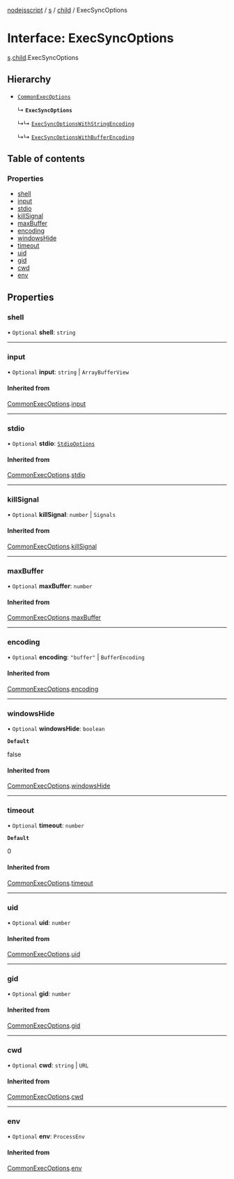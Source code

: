 [nodejsscript](../README.md) / [s](../modules/s.md) / [child](../modules/s.child.md) / ExecSyncOptions

# Interface: ExecSyncOptions

[s](../modules/s.md).[child](../modules/s.child.md).ExecSyncOptions

## Hierarchy

- [`CommonExecOptions`](s.child.CommonExecOptions.md)

  ↳ **`ExecSyncOptions`**

  ↳↳ [`ExecSyncOptionsWithStringEncoding`](s.child.ExecSyncOptionsWithStringEncoding.md)

  ↳↳ [`ExecSyncOptionsWithBufferEncoding`](s.child.ExecSyncOptionsWithBufferEncoding.md)

## Table of contents

### Properties

- [shell](s.child.ExecSyncOptions.md#shell)
- [input](s.child.ExecSyncOptions.md#input)
- [stdio](s.child.ExecSyncOptions.md#stdio)
- [killSignal](s.child.ExecSyncOptions.md#killsignal)
- [maxBuffer](s.child.ExecSyncOptions.md#maxbuffer)
- [encoding](s.child.ExecSyncOptions.md#encoding)
- [windowsHide](s.child.ExecSyncOptions.md#windowshide)
- [timeout](s.child.ExecSyncOptions.md#timeout)
- [uid](s.child.ExecSyncOptions.md#uid)
- [gid](s.child.ExecSyncOptions.md#gid)
- [cwd](s.child.ExecSyncOptions.md#cwd)
- [env](s.child.ExecSyncOptions.md#env)

## Properties

### shell

• `Optional` **shell**: `string`

___

### input

• `Optional` **input**: `string` \| `ArrayBufferView`

#### Inherited from

[CommonExecOptions](s.child.CommonExecOptions.md).[input](s.child.CommonExecOptions.md#input)

___

### stdio

• `Optional` **stdio**: [`StdioOptions`](../modules/s.child.md#stdiooptions)

#### Inherited from

[CommonExecOptions](s.child.CommonExecOptions.md).[stdio](s.child.CommonExecOptions.md#stdio)

___

### killSignal

• `Optional` **killSignal**: `number` \| `Signals`

#### Inherited from

[CommonExecOptions](s.child.CommonExecOptions.md).[killSignal](s.child.CommonExecOptions.md#killsignal)

___

### maxBuffer

• `Optional` **maxBuffer**: `number`

#### Inherited from

[CommonExecOptions](s.child.CommonExecOptions.md).[maxBuffer](s.child.CommonExecOptions.md#maxbuffer)

___

### encoding

• `Optional` **encoding**: ``"buffer"`` \| `BufferEncoding`

#### Inherited from

[CommonExecOptions](s.child.CommonExecOptions.md).[encoding](s.child.CommonExecOptions.md#encoding)

___

### windowsHide

• `Optional` **windowsHide**: `boolean`

**`Default`**

false

#### Inherited from

[CommonExecOptions](s.child.CommonExecOptions.md).[windowsHide](s.child.CommonExecOptions.md#windowshide)

___

### timeout

• `Optional` **timeout**: `number`

**`Default`**

0

#### Inherited from

[CommonExecOptions](s.child.CommonExecOptions.md).[timeout](s.child.CommonExecOptions.md#timeout)

___

### uid

• `Optional` **uid**: `number`

#### Inherited from

[CommonExecOptions](s.child.CommonExecOptions.md).[uid](s.child.CommonExecOptions.md#uid)

___

### gid

• `Optional` **gid**: `number`

#### Inherited from

[CommonExecOptions](s.child.CommonExecOptions.md).[gid](s.child.CommonExecOptions.md#gid)

___

### cwd

• `Optional` **cwd**: `string` \| `URL`

#### Inherited from

[CommonExecOptions](s.child.CommonExecOptions.md).[cwd](s.child.CommonExecOptions.md#cwd)

___

### env

• `Optional` **env**: `ProcessEnv`

#### Inherited from

[CommonExecOptions](s.child.CommonExecOptions.md).[env](s.child.CommonExecOptions.md#env)

